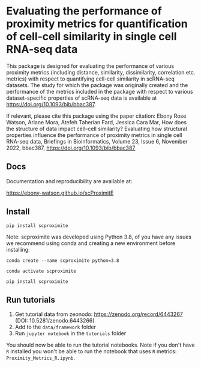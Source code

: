 # Evaluating the performance of proximity metrics for quantification of cell-cell similarity in single cell RNA-seq data
This package is designed for evaluating the performance of various proximity metrics (including distance, similarity, dissimilarity, correlation etc. metrics) with respect to quantifying cell-cell similarity in scRNA-seq datasets. The study for which the package was originally created and the performance of the metrics included in the package with respect to various dataset-specific properties of scRNA-seq data is available at https://doi.org/10.1093/bib/bbac387.

If relevant, please cite this package using the paper citation:
Ebony Rose Watson, Ariane Mora, Atefeh Taherian Fard, Jessica Cara Mar, How does the structure of data impact cell–cell similarity? Evaluating how structural properties influence the performance of proximity metrics in single cell RNA-seq data, Briefings in Bioinformatics, Volume 23, Issue 6, November 2022, bbac387, https://doi.org/10.1093/bib/bbac387


## Docs
Documentation and reproducibility are available at:

https://ebony-watson.github.io/scProximitE

## Install
```
pip install scproximite
```

Note: scproximite was developed using Python 3.8, of you have any issues we recommend using conda and creating a new
environment before installing:
```
conda create --name scproximite python=3.8
```
```
conda activate scproximite
```
```
pip install scproximite
```

## Run tutorials

1. Get tutorial data from zeonodo: https://zenodo.org/record/6443267 (DOI: 10.5281/zenodo.6443266)
2. Add to the `data/framework` folder
3. Run `jupyter notebook` in the `tutorials` folder

You should now be able to run the tutorial notebooks. Note if you don't have `R` installed you won't be able to 
run the notebook that uses `R` metrics: `Proximity_Metrics_R.ipynb`.
